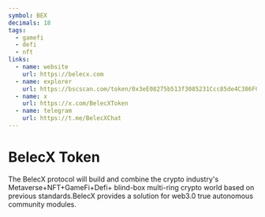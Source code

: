 ```yaml
---
symbol: BEX
decimals: 18
tags:
  - gamefi
  - defi
  - nft
links:
  - name: website
    url: https://belecx.com
  - name: explorer
    url: https://bscscan.com/token/0x3eE08275b513f3085231Ccc85de4C386FCc1f18b
  - name: x
    url: https://x.com/BelecXToken
  - name: telegram
    url: https://t.me/BelecXChat
---
```


# BelecX Token

The BelecX protocol will build and combine the crypto industry's Metaverse+NFT+GameFi+Defi+ blind-box multi-ring crypto world based on previous standards.BelecX provides a solution for web3.0 true autonomous community modules.
